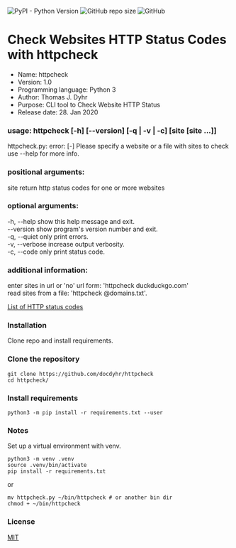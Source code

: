 ![PyPI - Python Version](https://img.shields.io/pypi/pyversions/requests) ![GitHub repo size](https://img.shields.io/github/repo-size/docdyhr/httpcheck) ![GitHub](https://img.shields.io/github/license/docdyhr/httpcheck)

# Check Websites HTTP Status Codes with httpcheck
* Name: httpcheck
* Version: 1.0
* Programming language: Python 3
* Author: Thomas J. Dyhr
* Purpose: CLI tool to Check Website HTTP Status
* Release date: 28. Jan 2020
### usage: httpcheck [-h] [--version] [-q | -v | -c] [site [site ...]]
httpcheck.py: error: [-] Please specify a website or a file with sites to check  
use --help for more info.
### positional arguments:
  site           return http status codes for one or more websites
### optional arguments:
  -h, --help     show this help message and exit.  
  --version      show program's version number and exit.  
  -q, --quiet    only print errors.   
  -v, --verbose  increase output verbosity.  
  -c, --code     only print status code.  
### additional information:
  enter sites in url or 'no' url form: 'httpcheck duckduckgo.com'  
  read sites from a file: 'httpcheck @domains.txt'. 

  [List of HTTP status codes](https://en.wikipedia.org/wiki/List_of_HTTP_status_codes)

### Installation
Clone repo and install requirements.
### Clone the repository
```shell
git clone https://github.com/docdyhr/httpcheck
cd httpcheck/
```
### Install requirements
```shell
python3 -m pip install -r requirements.txt --user
```

### Notes
Set up a virtual environment with venv.
```shell
python3 -m venv .venv
source .venv/bin/activate
pip install -r requirements.txt
```
or 

```shell
mv httpcheck.py ~/bin/httpcheck # or another bin dir
chmod + ~/bin/httpcheck
```


### License
[MIT](https://github.com/docdyhr/httpcheck/blob/master/LICENSE)

